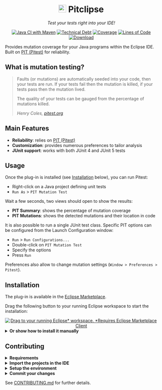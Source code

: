 <h1 align="center">
  <a name="logo" href="https://gemoc.org/ale-lang"><img src="https://pitest.org/images/pit-black-150x152.png" alt="ALE logo" width="25"/></a>
  Pitclipse
</h1>
<p align="center">
	<i>Test your tests right into your IDE!</i>
</p>

<div align="center">

[![Java CI with Maven](https://github.com/pitest/pitclipse/actions/workflows/maven.yml/badge.svg)](https://github.com/pitest/pitclipse/actions/workflows/maven.yml) [![Technical Debt](https://sonarcloud.io/api/project_badges/measure?project=org.pitest%3Aorg.pitest.pitclipse&metric=sqale_index)](https://sonarcloud.io/dashboard?id=org.pitest%3Aorg.pitest.pitclipse) [![Coverage](https://sonarcloud.io/api/project_badges/measure?project=org.pitest%3Aorg.pitest.pitclipse&metric=coverage)](https://sonarcloud.io/dashboard?id=org.pitest%3Aorg.pitest.pitclipse) [![Lines of Code](https://sonarcloud.io/api/project_badges/measure?project=org.pitest%3Aorg.pitest.pitclipse&metric=ncloc)](https://sonarcloud.io/dashboard?id=org.pitest%3Aorg.pitest.pitclipse) [ ![Download](https://api.bintray.com/packages/kazejiyu/Pitclipse/releases/images/download.svg) ](https://bintray.com/kazejiyu/Pitclipse/releases/_latestVersion)

</div>

Provides mutation coverage for your Java programs within the Eclipse IDE. Built on [PIT (Pitest)](http://pitest.org) for reliability.

## What is mutation testing?

> Faults (or mutations) are automatically seeded into your code, then your tests are run. If your tests fail then the mutation is killed, if your tests pass then the mutation lived.
>
> The quality of your tests can be gauged from the percentage of mutations killed.
>
> *Henry Coles, [pitest.org](https://pitest.org)*

## Main Features

- **Reliability**: relies on [PIT (Pitest)](http://pitest.org)
- **Customization**: provides numerous preferences to tailor analysis
- **JUnit support**: works with both JUnit 4 and JUnit 5 tests

## Usage

Once the plug-in is installed (see [Installation](#Installation) below), you can run Pitest:
- Right-click on a Java project defining unit tests
- `Run As` > `PIT Mutation Test`

Wait a few seconds, two views should open to show the results:
- **PIT Summary**: shows the percentage of mutation coverage
- **PIT Mutations**: shows the detected mutations and their location in code

It is also possible to run a single JUnit test class. Specific PIT options can be configured from the Launch Configuration window:
- `Run` > `Run Configurations...`
- Double-click on `PIT Mutation Test`
- Specify the options
- Press `Run`

Preferences also allow to change mutation settings (`Window > Preferences > Pitest`).

## Installation

The plug-in is available in the [Eclipse Marketplace](https://marketplace.eclipse.org/content/pitclipse).

Drag the following button to your running Eclipse workspace to start the installation:
<div align="center">
  <a href="http://marketplace.eclipse.org/marketplace-client-intro?mpc_install=1426461" class="drag" title="Drag to your running Eclipse* workspace. *Requires Eclipse Marketplace Client"><img typeof="foaf:Image" class="img-responsive" src="https://marketplace.eclipse.org/sites/all/themes/solstice/public/images/marketplace/btn-install.png" alt="Drag to your running Eclipse* workspace. *Requires Eclipse Marketplace Client" /></a>
</div>

<details>
  <summary><b>Or show how to install it manually</b></summary>

  1. Open Eclipse IDE
  2. Go to *Help > Install New Software...*
  3. Copy the update site’s URL in the *Work with* textbox:
     	- https://dl.bintray.com/kazejiyu/Pitclipse/updates/
  4. Hit *Enter* and wait for the list to load
  5. Check everything
  6. Click *Next* then *Finish*
</details>

## Contributing

<details>
  <summary><b>Requirements</b></summary>

  - [Maven 3.x](https://maven.apache.org/download.cgi)
  - [Java 8 JDK](https://adoptopenjdk.net/upstream.html)
  - [Eclipse IDE for RCP](https://www.eclipse.org/downloads/packages/) (latest release)
</details>

<details>
  <summary><b>Import the projects in the IDE</b></summary>

  1. *File > Import... > Team > Team Project Set*
  2. Fill *URL* with "https://raw.githubusercontent.com/pitest/pitclipse/master/eclipse-project-set.psf"
  3. Click on *Finish*

  > Tip: use Working Sets for a better workspace organization:
  > - Open *Project Explorer*'s menu >  *Top Level Elements* > *Working Sets*
  > - Open *Project Explorer*'s menu >  *Select Working Sets* > Check "bundles", "features", "tests" and "releng"
</details>

<details>
  <summary><b>Setup the environment</b></summary>

  1. Open the `org.pitest.pitclipse.target/org.pitest.pitclipse.target.target` file
  2. Click on *Set as Target Platform*
  3. Wait for the dependencies to be loaded (may take a while)
</details>

<details>
  <summary><b>Commit your changes</b></summary>

  1. Make some changes
  2. Make sure tests still pass: `mvn clean verify`
  3. Submit a PR
</details>

See [CONTRIBUTING.md](CONTRIBUTING.md) for further details.

